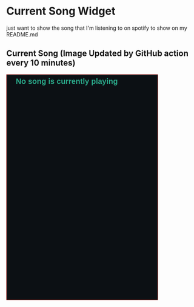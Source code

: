 # Current Song Widget
just want to show the song that I'm listening to on spotify to show on my README.md

## Current Song (Image Updated by GitHub action every 10 minutes)
![](songs-pictures/image663.png)

